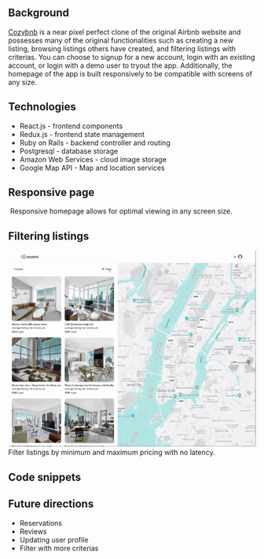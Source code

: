 ## Background
<a href='https://cozy-bnb.herokuapp.com' alt=''>Cozybnb</a> is a near pixel perfect clone of the original Airbnb website and possesses many of the original functionalities such as creating a new listing, browsing listings others have created, and filtering listings with criterias. You can choose to signup for a new account, login with an existing account, or login with a demo user to tryout the app. Additionally, the homepage of the app is built responsively to be compatible with screens of any size. 

## Technologies
- React.js - frontend components
- Redux.js - frontend state management
- Ruby on Rails - backend controller and routing
- Postgresql - database storage
- Amazon Web Services - cloud image storage
- Google Map API - Map and location services

## Responsive page
<img src='https://github.com/hannnmc/Cozybnb/blob/main/frontend/src/assets/images/product_readme/responsiveness.gif' alt='' />
Responsive homepage allows for optimal viewing in any screen size.

## Filtering listings
<img src='https://github.com/hannnmc/Cozybnb/blob/main/frontend/src/assets/images/product_readme/filtering.gif' alt='' />
Filter listings by minimum and maximum pricing with no latency.

## Code snippets

## Future directions
- Reservations 
- Reviews
- Updating user profile
- Filter with more criterias
